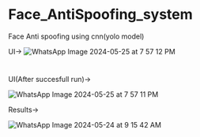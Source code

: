 # Face_AntiSpoofing_system
Face Anti spoofing using cnn(yolo model)

UI->
![WhatsApp Image 2024-05-25 at 7 57 12 PM](https://github.com/iamitsrivastav/Face_AntiSpoofing_system/assets/114826548/61f37d62-e843-4d77-8e57-3d98ff077b0e)



#
UI(After succesfull run)->

![WhatsApp Image 2024-05-25 at 7 57 11 PM](https://github.com/iamitsrivastav/Face_AntiSpoofing_system/assets/114826548/72510b07-b73d-42f6-a260-b9d168ad7221)




Results->

![WhatsApp Image 2024-05-24 at 9 15 42 AM](https://github.com/iamitsrivastav/Face_AntiSpoofing_system/assets/114826548/41d33cec-d97d-4919-8743-14c9fda370e2)
